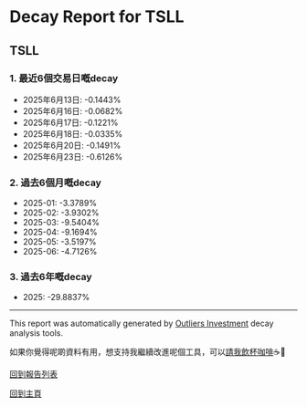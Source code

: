 # Decay Report for TSLL

## TSLL

### 1. 最近6個交易日嘅decay

- 2025年6月13日: -0.1443%
- 2025年6月16日: -0.0682%
- 2025年6月17日: -0.1221%
- 2025年6月18日: -0.0335%
- 2025年6月20日: -0.1491%
- 2025年6月23日: -0.6126%

### 2. 過去6個月嘅decay

- 2025-01: -3.3789%
- 2025-02: -3.9302%
- 2025-03: -9.5404%
- 2025-04: -9.1694%
- 2025-05: -3.5197%
- 2025-06: -4.7126%

### 3. 過去6年嘅decay

- 2025: -29.8837%

------------------------------
This report was automatically generated by [Outliers Investment](https://outliersecon.github.io/Outliers-Investment/) decay analysis tools.

如果你覺得呢啲資料有用，想支持我繼續改進呢個工具，可以[請我飲杯咖啡](https://buymeacoffee.com/outliersecon)☕🙏

[回到報告列表](https://outliersecon.github.io/Outliers-Investment/reports/reports_public)

[回到主頁](https://outliersecon.github.io/Outliers-Investment/)